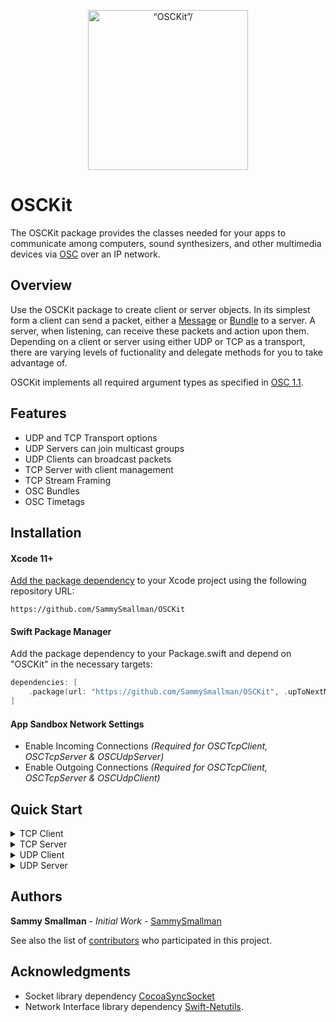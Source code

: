 <p align="center">
    <img src="osckit-icon.svg" width="256" align="middle" alt=“OSCKit”/>
</p>

# OSCKit
The OSCKit package provides the classes needed for your apps to communicate among computers, sound synthesizers, and other multimedia devices via [OSC](http://opensoundcontrol.org/README.html) over an IP network. 

## Overview
Use the OSCKit package to create client or server objects. In its simplest form a client can send a packet, either a [Message](http://opensoundcontrol.org/spec-1_0.html#osc-messages) or [Bundle](http://opensoundcontrol.org/spec-1_0.html#osc-bundles) to a server. A server, when listening, can receive these packets and action upon them. Depending on a client or server using either UDP or TCP as a transport, there are varying levels of fuctionality and delegate methods for you to take advantage of.

OSCKit implements all required argument types as specified in [OSC 1.1](http://opensoundcontrol.org/files/2009-NIME-OSC-1.1.pdf).

## Features

- UDP and TCP Transport options
- UDP Servers can join multicast groups
- UDP Clients can broadcast packets
- TCP Server with client management
- TCP Stream Framing
- OSC Bundles
- OSC Timetags

## Installation

#### Xcode 11+
[Add the package dependency](https://developer.apple.com/documentation/xcode/adding_package_dependencies_to_your_app) to your Xcode project using the following repository URL: 
``` 
https://github.com/SammySmallman/OSCKit
```
#### Swift Package Manager

Add the package dependency to your Package.swift and depend on "OSCKit" in the necessary targets:

```  swift
dependencies: [
    .package(url: "https://github.com/SammySmallman/OSCKit", .upToNextMajor(from: "3.0.0"))
]
```

#### App Sandbox Network Settings
- Enable Incoming Connections *(Required for OSCTcpClient, OSCTcpServer & OSCUdpServer)*
- Enable Outgoing Connections *(Required for OSCTcpClient, OSCTcpServer & OSCUdpClient)*

## Quick Start

<details closed>
  <summary>TCP Client</summary>
    <h4>Step 1</h4>
    
Import OSCKit into your project 
```swift
import OSCKit
```
    
<h4>Step 2</h4>
    
Create a client
```swift
let client = OSCTcpClient(host: "10.101.130.101",
                          port: 24601,
                          streamFraming: .SLIP,
                          delegate: self)
```
    
<h4>Step 3</h4>
    
Conform to the clients delegate protocol OSCTcpClientDelegate:
```swift
func client(_ client: OSCTcpClient,
            didConnectTo host: String,
            port: UInt16) {
    print("client did connect to \(host):\(port)")
}

func client(_ client: OSCTcpClient,
            didDisconnectWith error: Error?) {
    if let error = error {
       print("client did disconnect with error: \(error.localizedDescription)")
    } else {
       print("client did disconnect")
    }
}

func client(_ client: OSCTcpClient,
            didSendPacket packet: OSCPacket) {
    print("Client did send packet")
}
    
func client(_ client: OSCTcpClient,
            didReceivePacket packet: OSCPacket) {
    print("Client did receive packet")
}
    
func client(_ client: OSCTcpClient,
            didReadData data: Data,
            with error: Error) {
    print("Client did read data with error: \(error.localizedDescription)"
}
```    
  
<h4>Step 4</h4>
    
Create an OSCPacket e.g. An OSC message:
```swift
do {
    let message = try OSCMessage(with: "/osc/kit", arguments: [1,
                                                               3.142,
                                                               "hello world!"])
} catch {
    print("Unable to create OSCMessage: \(error.localizedDescription)")
}
```
    
<h4>Step 5</h4>
    
Send the packet
```swift
client.send(message)
```
</details>
<details closed>
  <summary>TCP Server</summary>
    <h4>Step 1</h4>
    
Import OSCKit into your project 
```swift
import OSCKit
```
    
<h4>Step 2</h4>
    
Create a client
```swift
let server = OSCTcpServer(port: 24601,
                          streamFraming: .SLIP,
                          delegate: self)
```
    
<h4>Step 3</h4>
    
Conform to the servers delegate protocol OSCTcpServerDelegate:
```swift
func server(_ server: OSCTcpServer,
            didConnectToClientWithHost host: String,
            port: UInt16) {
    print("Server did connect to client \(host):\(port)")
}

func server(_ server: OSCTcpServer,
            didDisconnectFromClientWithHost host: String,
            port: UInt16) {
    print("Server did disconnect from client \(host):\(port)")
}

func server(_ server: OSCTcpServer,
            didReceivePacket packet: OSCPacket,
            fromHost host: String,
            port: UInt16) {
    print("Server did receive packet")
}
    
func server(_ server: OSCTcpServer,
            didSendPacket packet: OSCPacket,
            toClientWithHost host: String,
            port: UInt16) {
    print("Server did send packet to \(host):\(port)")
}
    
func server(_ server: OSCTcpServer,
            socketDidCloseWithError error: Error?) {
    if let error = error {
       print("server did stop listening with error: \(error.localizedDescription)")
    } else {
       print("server did stop listening")
    }
}
    
func server(_ server: OSCTcpServer,
            didReadData data: Data,
            with error: Error) {
    print("Server did read data with error: \(error.localizedDescription)"
}
```    
  
<h4>Step 4</h4>
    
Start listening for new connections and packets:
```swift
do {
    try server.startListening()
} catch {
    print(error.localizedDescription)
}
```
</details>
<details closed>
  <summary>UDP Client</summary>
    <h4>Step 1</h4>
    
Import OSCKit into your project 
```swift
import OSCKit
```
    
<h4>Step 2</h4>
    
Create a client
```swift
let client = OSCUdpClient(host: "10.101.130.101",
                          port: 24601,
                          delegate: self)
```
    
<h4>Step 3</h4>
    
Conform to the clients delegate protocol OSCUdpClientDelegate:
```swift
func client(_ client: OSCUdpClient,
            didSendPacket packet: OSCPacket,
            fromHost host: String?,
            port: UInt16?) {
    print("client sent packet to \(client.host):\(client.port)")
}

func client(_ client: OSCUdpClient,
            didNotSendPacket packet: OSCPacket,
            fromHost host: String?,
            port: UInt16?,
            error: Error?) {
    print("client did not send packet to \(client.host):\(client.port)")
}

func client(_ client: OSCUdpClient,
            socketDidCloseWithError error: Error) {
    print("Client Error: \(error.localizedDescription)")
}
```    
  
<h4>Step 4</h4>
    
Create an OSCPacket e.g. An OSC message:
```swift
do {
    let message = try OSCMessage(with: "/osc/kit", arguments: [1,
                                                               3.142,
                                                               "hello world!"])
} catch {
    print("Unable to create OSCMessage: \(error.localizedDescription)")
}

```
    
<h4>Step 5</h4>
    
Send the packet
```swift
client.send(message)
```
</details>
<details closed>
  <summary>UDP Server</summary>
    <h4>Step 1</h4>
    
Import OSCKit into your project 
```swift
import OSCKit
```
    
<h4>Step 2</h4>
    
Create a client
```swift
let server = OSCUdpServer(port: 24601,
                          delegate: self)
```
    
<h4>Step 3</h4>
    
Conform to the servers delegate protocol OSCUdpServerDelegate:
```swift
func server(_ server: OSCUdpServer,
            didReceivePacket packet: OSCPacket,
            fromHost host: String,
            port: UInt16) {
    print("server did receive packet from \(host):\(port)")
}

func server(_ server: OSCUdpServer,
            socketDidCloseWithError error: Error?) {
    if let error = error {
       print("server did stop listening with error: \(error.localizedDescription)")
    } else {
       print("server did stop listening")
    }
}

func server(_ server: OSCUdpServer,
            didReadData data: Data,
            with error: Error) {
    print("Server did read data with error: \(error.localizedDescription)"
}
```    
  
<h4>Step 4</h4>
    
Start listening for packets:
```swift
do {
    try server.startListening()
} catch {
    print(error.localizedDescription)
}
```
</details>

## Authors

**Sammy Smallman** - *Initial Work* - [SammySmallman](https://github.com/sammysmallman)

See also the list of [contributors](https://github.com/SammyTheHand/OSCKit/graphs/contributors) who participated in this project.

## Acknowledgments

* Socket library dependency [CocoaSyncSocket](https://github.com/robbiehanson/CocoaAsyncSocket)
* Network Interface library dependency [Swift-Netutils](https://github.com/svdo/swift-netutils).
